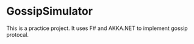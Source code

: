 # GossipSimulator
This is a practice project. It uses F# and AKKA.NET to implement gossip protocal.
